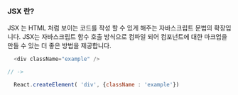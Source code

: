 ### **JSX 란?**

JSX 는 HTML 처럼 보이는 코드를 작성 할 수 있게 해주는 자바스크립트 문법의 확장입니다. JSX는 자바스크립트 함수 호출 방식으로 컴파일 되어 컴포넌트에 대한 마크업을 만들 수 있는 더 좋은 방법을 제공합니다.

```js
  <div className="example" />

// ->

  React.createElement( 'div', {className : 'example'})
```